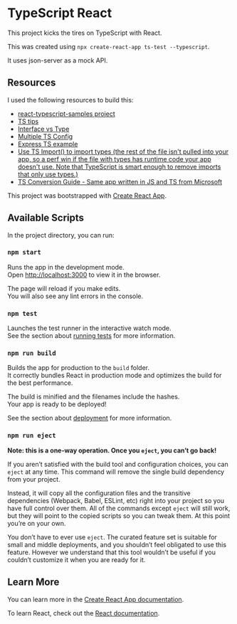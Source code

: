 # TypeScript React

This project kicks the tires on TypeScript with React.

This was created using `npx create-react-app ts-test --typescript`.

It uses json-server as a mock API.

## Resources

I used the following resources to build this:

- [react-typescript-samples project](https://github.com/Lemoncode/react-typescript-samples)
- [TS tips](https://medium.com/@martin_hotell/10-typescript-pro-tips-patterns-with-or-without-react-5799488d6680)
- [Interface vs Type](https://medium.com/@martin_hotell/interface-vs-type-alias-in-typescript-2-7-2a8f1777af4c)
- [Multiple TS Config](https://codepunk.io/multiple-tsconfig-files-for-a-single-typescript-project/)
- [Express TS example](https://github.com/dalenguyen/rest-api-node-typescript)
- [Use TS Import() to import types (the rest of the file isn't pulled into your app, so a perf win if the file with types has runtime code your app doesn't use. Note that TypeScript is smart enough to remove imports that only use types.)](https://davidea.st/articles/typescript-2-9-import-types)
- [TS Conversion Guide - Same app written in JS and TS from Microsoft](https://github.com/Microsoft/TypeScript-React-Conversion-Guide)

This project was bootstrapped with [Create React App](https://github.com/facebook/create-react-app).

## Available Scripts

In the project directory, you can run:

### `npm start`

Runs the app in the development mode.<br>
Open [http://localhost:3000](http://localhost:3000) to view it in the browser.

The page will reload if you make edits.<br>
You will also see any lint errors in the console.

### `npm test`

Launches the test runner in the interactive watch mode.<br>
See the section about [running tests](https://facebook.github.io/create-react-app/docs/running-tests) for more information.

### `npm run build`

Builds the app for production to the `build` folder.<br>
It correctly bundles React in production mode and optimizes the build for the best performance.

The build is minified and the filenames include the hashes.<br>
Your app is ready to be deployed!

See the section about [deployment](https://facebook.github.io/create-react-app/docs/deployment) for more information.

### `npm run eject`

**Note: this is a one-way operation. Once you `eject`, you can’t go back!**

If you aren’t satisfied with the build tool and configuration choices, you can `eject` at any time. This command will remove the single build dependency from your project.

Instead, it will copy all the configuration files and the transitive dependencies (Webpack, Babel, ESLint, etc) right into your project so you have full control over them. All of the commands except `eject` will still work, but they will point to the copied scripts so you can tweak them. At this point you’re on your own.

You don’t have to ever use `eject`. The curated feature set is suitable for small and middle deployments, and you shouldn’t feel obligated to use this feature. However we understand that this tool wouldn’t be useful if you couldn’t customize it when you are ready for it.

## Learn More

You can learn more in the [Create React App documentation](https://facebook.github.io/create-react-app/docs/getting-started).

To learn React, check out the [React documentation](https://reactjs.org/).
